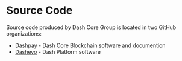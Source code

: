 # Source Code

Source code produced by Dash Core Group is located in two GitHub organizations:
- [Dashpay](https://github.com/dashpay) - Dash Core Blockchain software and documention
- [Dashevo](https://github.com/dashevo) - Dash Platform software